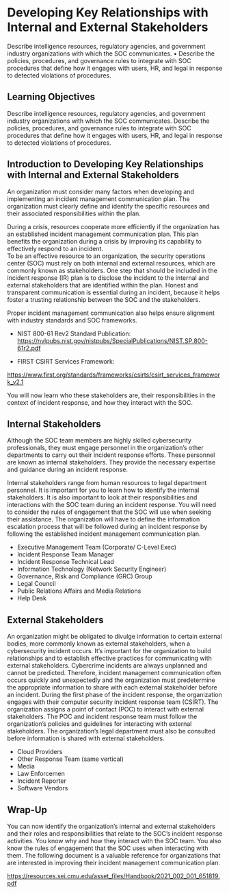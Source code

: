 # Developing Key Relationships with Internal and External Stakeholders

Describe intelligence resources, regulatory agencies, and government industry organizations with which the SOC communicates. • Describe the policies, procedures, and governance rules to integrate with SOC procedures that define how it engages with users, HR, and legal in response to detected violations of procedures. 

## Learning Objectives

Describe intelligence resources, regulatory agencies, and government industry organizations with which the SOC communicates.
Describe the policies, procedures, and governance rules to integrate with SOC procedures that define how it engages with users, HR, and legal in response to detected violations of procedures.

## Introduction to Developing Key Relationships with Internal and External Stakeholders

An organization must consider many factors when developing and  implementing an incident management communication plan. The organization  must clearly define and identify the specific resources and their  associated responsibilities within the plan.  

During a crisis, resources cooperate more efficiently if the  organization has an established incident management communication plan.  This plan benefits the organization during a crisis by improving its  capability to effectively respond to an incident.  
To be an effective resource to an  organization, the security operations center (SOC) must rely on both  internal and external resources, which are commonly known as  stakeholders. One step that should be included in the incident response  (IR) plan is to disclose the incident to the internal and external  stakeholders that are identified within the plan. Honest and transparent  communication is essential during an incident, because it helps foster a  trusting relationship between the SOC and the stakeholders.

Proper incident management communication also helps ensure alignment with industry standards and SOC frameworks. 

- NIST 800-61 Rev2 Standard Publication: 
https://nvlpubs.nist.gov/nistpubs/SpecialPublications/NIST.SP.800-61r2.pdf

- FIRST CSIRT Services Framework: 

https://www.first.org/standards/frameworks/csirts/csirt_services_framework_v2.1

You  will now learn who these stakeholders are, their responsibilities in  the context of incident response, and how they interact with the SOC.

## Internal Stakeholders

Although the SOC team members are highly  skilled cybersecurity professionals, they must engage personnel in the  organization’s other departments to carry out their incident response  efforts. These personnel are known as internal stakeholders. They  provide the necessary expertise and guidance during an incident  response.

Internal stakeholders range  from human resources to legal department personnel. It is important for  you to learn how to identify the internal stakeholders. It is also  important to look at their responsibilities and interactions with the  SOC team during an incident response. You will need to consider the  rules of engagement that the SOC will use when seeking their assistance.  The organization will have to define the information escalation process  that will be followed during an incident response by following the  established incident management communication plan.

- Executive Management Team (Corporate/
C-Level Exec)
- Incident Response Team Manager
- Incident Response Technical Lead
- Information Technology (Network Security Engineer)
- Governance, Risk and Compliance (GRC) Group
- Legal Council
- Public Relations Affairs and Media Relations
- Help Desk

## External Stakeholders

An organization might be obligated to divulge information to certain  external bodies, more commonly known as external stakeholders, when a  cybersecurity incident occurs. It’s important for the organization to  build relationships and to establish effective practices for  communicating with external stakeholders. Cybercrime incidents are  always unplanned and cannot be predicted. Therefore, incident management  communication often occurs quickly and unexpectedly and the  organization must predetermine the appropriate information to share with  each external stakeholder before an incident. During the first phase of  the incident response, the organization engages with their computer  security incident response team (CSIRT). The organization assigns a  point of contact (POC) to interact with external stakeholders. The POC  and incident response team must follow the organization’s policies and  guidelines for interacting with external stakeholders. The  organization’s legal department must also be consulted before  information is shared with external stakeholders.  

- Cloud Providers
- Other Response Team (same vertical)
- Media
- Law Enforcemen
- Incident Reporter
- Software Vendors

## Wrap-Up

You can now identify the organization’s  internal and external stakeholders and their roles and responsibilities  that relate to the SOC’s incident response activities. You know why and  how they interact with the SOC team. You also know the rules of  engagement that the SOC uses when interacting with them. The following  document is a valuable reference for organizations that are interested  in improving their incident management communication plan.

https://resources.sei.cmu.edu/asset_files/Handbook/2021_002_001_651819.pdf
